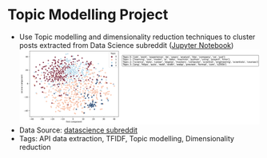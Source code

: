 # Topic Modelling Project
- Use Topic modelling and dimensionality reduction techniques to cluster posts extracted from Data Science subreddit ([Jupyter Notebook](https://github.com/calony/subreddit_topic_modelling/blob/main/subreddit_topic_modeling.ipynb))
![Topic cluster Visualization](https://github.com/calony/subreddit_topic_modelling/blob/main/topic_clusters.png)
- Data Source: [datascience subreddit](https://www.reddit.com/r/datascience/)
- Tags: API data extraction, TFIDF, Topic modelling, Dimensionality reduction

